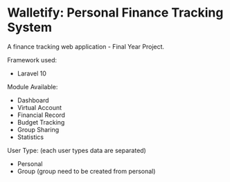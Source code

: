 # Walletify: Personal Finance Tracking System
A finance tracking web application - Final Year Project.

Framework used: 
- Laravel 10

Module Available:
- Dashboard
- Virtual Account
- Financial Record
- Budget Tracking
- Group Sharing
- Statistics

User Type: (each user types data are separated)
- Personal
- Group (group need to be created from personal)
